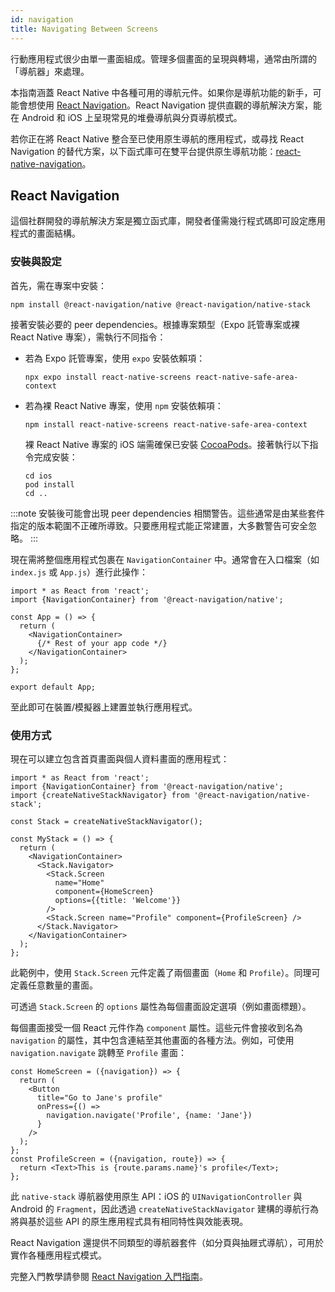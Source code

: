 ```yaml
---
id: navigation
title: Navigating Between Screens
---
```


行動應用程式很少由單一畫面組成。管理多個畫面的呈現與轉場，通常由所謂的「導航器」來處理。

本指南涵蓋 React Native 中各種可用的導航元件。如果你是導航功能的新手，可能會想使用 [React Navigation](navigation.md#react-navigation)。React Navigation 提供直觀的導航解決方案，能在 Android 和 iOS 上呈現常見的堆疊導航與分頁導航模式。

若你正在將 React Native 整合至已使用原生導航的應用程式，或尋找 React Navigation 的替代方案，以下函式庫可在雙平台提供原生導航功能：[react-native-navigation](https://github.com/wix/react-native-navigation)。

## React Navigation

這個社群開發的導航解決方案是獨立函式庫，開發者僅需幾行程式碼即可設定應用程式的畫面結構。

### 安裝與設定

首先，需在專案中安裝：

```shell
npm install @react-navigation/native @react-navigation/native-stack
```

接著安裝必要的 peer dependencies。根據專案類型（Expo 託管專案或裸 React Native 專案），需執行不同指令：

- 若為 Expo 託管專案，使用 `expo` 安裝依賴項：

  ```shell
  npx expo install react-native-screens react-native-safe-area-context
  ```

- 若為裸 React Native 專案，使用 `npm` 安裝依賴項：

  ```shell
  npm install react-native-screens react-native-safe-area-context
  ```

  裸 React Native 專案的 iOS 端需確保已安裝 [CocoaPods](https://cocoapods.org/)。接著執行以下指令完成安裝：

  ```shell
  cd ios
  pod install
  cd ..
  ```

:::note
安裝後可能會出現 peer dependencies 相關警告。這些通常是由某些套件指定的版本範圍不正確所導致。只要應用程式能正常建置，大多數警告可安全忽略。
:::

現在需將整個應用程式包裹在 `NavigationContainer` 中。通常會在入口檔案（如 `index.js` 或 `App.js`）進行此操作：

```tsx
import * as React from 'react';
import {NavigationContainer} from '@react-navigation/native';

const App = () => {
  return (
    <NavigationContainer>
      {/* Rest of your app code */}
    </NavigationContainer>
  );
};

export default App;
```

至此即可在裝置/模擬器上建置並執行應用程式。

### 使用方式

現在可以建立包含首頁畫面與個人資料畫面的應用程式：

```tsx
import * as React from 'react';
import {NavigationContainer} from '@react-navigation/native';
import {createNativeStackNavigator} from '@react-navigation/native-stack';

const Stack = createNativeStackNavigator();

const MyStack = () => {
  return (
    <NavigationContainer>
      <Stack.Navigator>
        <Stack.Screen
          name="Home"
          component={HomeScreen}
          options={{title: 'Welcome'}}
        />
        <Stack.Screen name="Profile" component={ProfileScreen} />
      </Stack.Navigator>
    </NavigationContainer>
  );
};
```

此範例中，使用 `Stack.Screen` 元件定義了兩個畫面（`Home` 和 `Profile`）。同理可定義任意數量的畫面。

可透過 `Stack.Screen` 的 `options` 屬性為每個畫面設定選項（例如畫面標題）。

每個畫面接受一個 React 元件作為 `component` 屬性。這些元件會接收到名為 `navigation` 的屬性，其中包含連結至其他畫面的各種方法。例如，可使用 `navigation.navigate` 跳轉至 `Profile` 畫面：

```tsx
const HomeScreen = ({navigation}) => {
  return (
    <Button
      title="Go to Jane's profile"
      onPress={() =>
        navigation.navigate('Profile', {name: 'Jane'})
      }
    />
  );
};
const ProfileScreen = ({navigation, route}) => {
  return <Text>This is {route.params.name}'s profile</Text>;
};
```

此 `native-stack` 導航器使用原生 API：iOS 的 `UINavigationController` 與 Android 的 `Fragment`，因此透過 `createNativeStackNavigator` 建構的導航行為將與基於這些 API 的原生應用程式具有相同特性與效能表現。

React Navigation 還提供不同類型的導航器套件（如分頁與抽屜式導航），可用於實作各種應用程式模式。

完整入門教學請參閱 [React Navigation 入門指南](https://reactnavigation.org/docs/getting-started)。
